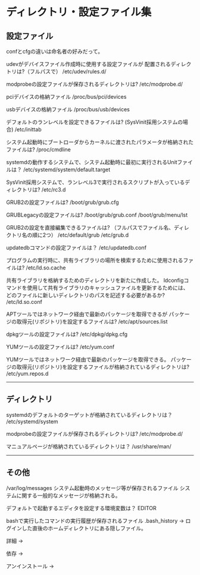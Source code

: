 # ディレクトリ・設定ファイル集

## 設定ファイル

confとcfgの違いは命名者の好みだって。


udevがデバイスファイル作成時に使用する設定ファイルが
配置されるディレクトリは?（フルパスで）
/etc/udev/rules.d/

modprobeの設定ファイルが保存されるディレクトリは?
/etc/modprobe.d/

pciデバイスの格納ファイル
/proc/bus/pci/devices

usbデバイスの格納ファイル
/proc/bus/usb/devices

デフォルトのランレベルを設定できるファイルは?
(SysVinit採用システムの場合)
/etc/inittab

 システム起動時にブートローダからカーネルに渡されたパラメータが格納されたファイルは?
/proc/cmdline

systemdの動作するシステムで、システム起動時に最初に実行されるUnitファイルは？
/etc/systemd/system/default.target

 SysVinit採用システムで、ランレベル3で実行されるスクリプトが入っているディレクトリは?
/etc/rc3.d

 GRUB2の設定ファイルは?
/boot/grub/grub.cfg

 GRUBLegacyの設定ファイルは?
/boot/grub/grub.conf
/boot/grub/menu/lst

 GRUB2の設定を直接編集できるファイルは?
（フルパスでファイル名、ディレクトリ名の順に2つ）
/etc/default/grub
/etc/grub.d

updatedbコマンドの設定ファイルは？
/etc/updatedb.conf

プログラムの実行時に、共有ライブラリの場所を検索するために使用されるファイルは?
/etc/ld.so.cache

共有ライブラリを格納するためのディレクトリを新たに作成した。
ldconfigコマンドを使用して共有ライブラリのキャッシュファイルを更新するためには、
どのファイルに新しいディレクトリのパスを記述する必要があるか?
/etc/ld.so.conf

APTツールではネットワーク経由で最新のパッケージを取得できるが
パッケージの取得元(リポジトリ)を設定するファイルは?
/etc/apt/sources.list

 dpkgツールの設定ファイルは?
/etc/dpkg/dpkg.cfg

 YUMツールの設定ファイルは?
/etc/yum.conf

YUMツールではネットワーク経由で最新のパッケージを取得できる。
パッケージの取得元(リポジトリ)を設定するファイルが格納されているディレクトリは?
/etc/yum.repos.d

---

## ディレクトリ

 systemdのデフォルトのターゲットが格納されているディレクトリは？
/etc/systemd/system

 modprobeの設定ファイルが保存されるディレクトリは?
/etc/modprobe.d/

マニュアルページが格納されているディレクトリは？
/usr/share/man/

---

## その他

/var/log/messages
システム起動時のメッセージ等が保存されるファイル
システムに関する一般的なメッセージが格納される。

デフォルトで起動するエディタを設定する環境変数は？
EDITOR

bashで実行したコマンドの実行履歴が保存されるファイル
.bash_history
→
ログインした直後のホームディレクトリにある隠しファイル。


詳細
→

依存
→

アンインストール
→
